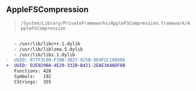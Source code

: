 ## AppleFSCompression

> `/System/Library/PrivateFrameworks/AppleFSCompression.framework/AppleFSCompression`

```diff

   - /usr/lib/libc++.1.dylib
   - /usr/lib/liblzma.5.dylib
   - /usr/lib/libz.1.dylib
-  UUID: 877F3C08-F30B-3B37-825B-9E4F2C198D86
+  UUID: D2E929BA-4E29-332B-B421-2EAE3A4ADF8B
   Functions: 428
   Symbols:   192
   CStrings:  355

```
